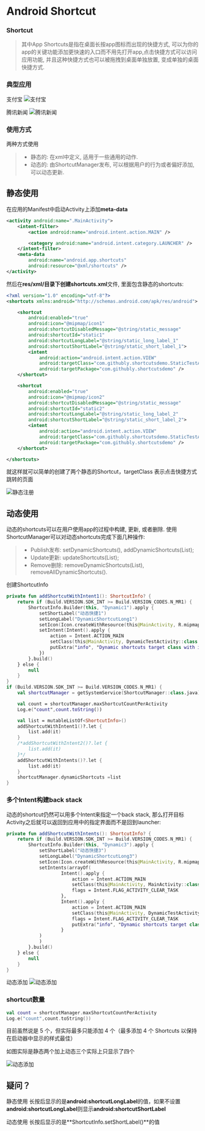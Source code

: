 # Android Shortcut

### Shortcut
> 其中App Shortcuts是指在桌面长按app图标而出现的快捷方式, 可以为你的app的关键功能添加更快速的入口而不用先打开app,点击快捷方式可以访问应用功能, 并且这种快捷方式也可以被拖拽到桌面单独放置, 变成单独的桌面快捷方式.

### 典型应用

支付宝
![支付宝](screenshots/image3.jpg)

腾讯新闻
![腾讯新闻](screenshots/image4.jpg)

### 使用方式

两种方式使用
>* 静态的: 在xml中定义, 适用于一些通用的动作.
>* 动态的: 由ShortcutManager发布, 可以根据用户的行为或者偏好添加, 可以动态更新.

## 静态使用

在应用的Manifest中启动Activity上添加**meta-data**
```xml
<activity android:name=".MainActivity">
    <intent-filter>
        <action android:name="android.intent.action.MAIN" />

        <category android:name="android.intent.category.LAUNCHER" />
    </intent-filter>
    <meta-data
        android:name="android.app.shortcuts"
        android:resource="@xml/shortcuts" />
</activity>
```

然后在**res/xml/**目录下创建**shortcuts.xml**文件, 里面包含静态的shortcuts:
```xml
<?xml version="1.0" encoding="utf-8"?>
<shortcuts xmlns:android="http://schemas.android.com/apk/res/android">

    <shortcut
        android:enabled="true"
        android:icon="@mipmap/icon1"
        android:shortcutDisabledMessage="@string/static_message"
        android:shortcutId="static1"
        android:shortcutLongLabel="@string/static_long_label_1"
        android:shortcutShortLabel="@string/static_short_label_1">
        <intent
            android:action="android.intent.action.VIEW"
            android:targetClass="com.githubly.shortcutsdemo.StaticTestActivity"
            android:targetPackage="com.githubly.shortcutsdemo" />
    </shortcut>

    <shortcut
        android:enabled="true"
        android:icon="@mipmap/icon2"
        android:shortcutDisabledMessage="@string/static_message"
        android:shortcutId="static2"
        android:shortcutLongLabel="@string/static_long_label_2"
        android:shortcutShortLabel="@string/static_short_label_2">
        <intent
            android:action="android.intent.action.VIEW"
            android:targetClass="com.githubly.shortcutsdemo.StaticTestActivity"
            android:targetPackage="com.githubly.shortcutsdemo" />
    </shortcut>

</shortcuts>
```
就这样就可以简单的创建了两个静态的Shortcut，targetClass 表示点击快捷方式跳转的页面

![静态注册](screenshots/image1.jpg)

## 动态使用

动态的shortcuts可以在用户使用app的过程中构建, 更新, 或者删除.
使用ShortcutManager可以对动态shortcuts完成下面几种操作:

>* Publish发布: setDynamicShortcuts(), addDynamicShortcuts(List);
>* Update更新: updateShortcuts(List);
>* Remove删除: removeDynamicShortcuts(List), removeAllDynamicShortcuts().

创建ShortcutInfo

```kotlin
private fun addShortcutWithIntent1(): ShortcutInfo? {
    return if (Build.VERSION.SDK_INT >= Build.VERSION_CODES.N_MR1) {
        ShortcutInfo.Builder(this, "Dynamic1").apply {
            setShortLabel("动态快捷1")
            setLongLabel("DynamicShortcutLong1")
            setIcon(Icon.createWithResource(this@MainActivity, R.mipmap.icon3))
            setIntent(Intent().apply {
                action = Intent.ACTION_MAIN
                setClass(this@MainActivity, DynamicTestActivity::class.java)
                putExtra("info", "Dynamic shortcuts target class with intent1")
            })
        }.build()
    } else {
        null
    }
}
if (Build.VERSION.SDK_INT >= Build.VERSION_CODES.N_MR1) {
    val shortcutManager = getSystemService(ShortcutManager::class.java)

    val count = shortcutManager.maxShortcutCountPerActivity
    Log.e("count",count.toString())

    val list = mutableListOf<ShortcutInfo>()
    addShortcutWithIntent1()?.let {
        list.add(it)
    }
    /*addShortcutWithIntent2()?.let {
        list.add(it)
    }*/
    addShortcutWithIntents()?.let {
        list.add(it)
    }
    shortcutManager.dynamicShortcuts =list
}
```

### 多个Intent构建back stack

动态的shortcut仍然可以用多个Intent来指定一个back stack, 那么打开目标Activity之后就可以返回到应用中的指定界面而不是回到launcher:

```kotlin
private fun addShortcutWithIntents(): ShortcutInfo? {
    return if (Build.VERSION.SDK_INT >= Build.VERSION_CODES.N_MR1) {
        ShortcutInfo.Builder(this, "Dynamic3").apply {
            setShortLabel("动态快捷3")
            setLongLabel("DynamicShortcutLong3")
            setIcon(Icon.createWithResource(this@MainActivity, R.mipmap.icon5))
            setIntents(arrayOf(
                    Intent().apply {
                        action = Intent.ACTION_MAIN
                        setClass(this@MainActivity, MainActivity::class.java)
                        flags = Intent.FLAG_ACTIVITY_CLEAR_TASK
                    },
                    Intent().apply {
                        action = Intent.ACTION_MAIN
                        setClass(this@MainActivity, DynamicTestActivity::class.java)
                        flags = Intent.FLAG_ACTIVITY_CLEAR_TASK
                        putExtra("info", "Dynamic shortcuts target class with intents")
                    }
            )
            )
        }.build()
    } else {
        null
    }
}
```

动态添加
![动态添加](screenshots/image2.jpg)

### shortcut数量

```kotlin
val count = shortcutManager.maxShortcutCountPerActivity
Log.e("count",count.toString())
```

目前虽然说是 5 个，但实际最多只能添加 4 个（最多添加 4 个 Shortcuts 以保持在启动器中显示的样式最佳）

如图实际是静态两个加上动态三个实际上只显示了四个

![动态添加](screenshots/image5.jpg)

## 疑问？

静态使用 长按后显示的是**android:shortcutLongLabel**的值，如果不设置**android:shortcutLongLabel**则显示**android:shortcutShortLabel**

动态使用 长按后显示的是**ShortcutInfo.setShortLabel()**的值
